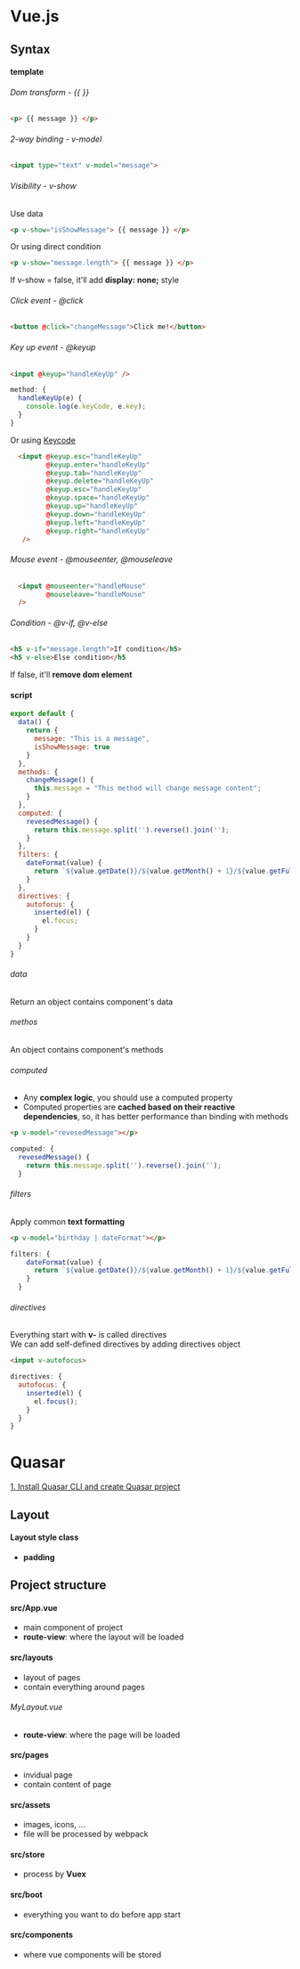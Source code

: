 # Vue.js
## Syntax

#### template

###### Dom transform - {{ }}
```html
<p> {{ message }} </p>
```

###### 2-way binding - v-model
```html
<input type="text" v-model="message">
```

###### Visibility - v-show
Use data
```html
<p v-show="isShowMessage"> {{ message }} </p>
```
Or using direct condition
```html
<p v-show="message.length"> {{ message }} </p>
```
If v-show = false, it'll add **display: none;** style

###### Click event - @click
```html
<button @click="changeMessage">Click me!</button>
```
###### Key up event - @keyup
```html
<input @keyup="handleKeyUp" />
```

```javascript
method: {
  handleKeyUp(e) {
    console.log(e.keyCode, e.key);
  }
}
```

Or using [Keycode](https://vuejs.org/v2/guide/events.html#Key-Codes)
```html
  <input @keyup.esc="handleKeyUp" 
         @keyup.enter="handleKeyUp" 
         @keyup.tab="handleKeyUp" 
         @keyup.delete="handleKeyUp" 
         @keyup.esc="handleKeyUp" 
         @keyup.space="handleKeyUp" 
         @keyup.up="handleKeyUp" 
         @keyup.down="handleKeyUp" 
         @keyup.left="handleKeyUp" 
         @keyup.right="handleKeyUp" 
   />
```
###### Mouse event - @mouseenter, @mouseleave
```html
  <input @mouseenter="handleMouse"
         @mouseleave="handleMouse"
  />
```
###### Condition - @v-if, @v-else
```html
<h5 v-if="message.length">If condition</h5>
<h5 v-else>Else condition</h5
```
If false, it'll **remove dom element**

#### script
```javascript
export default {
  data() { 
    return {
      message: "This is a message",
      isShowMessage: true
    }
  },
  methods: {
    changeMessage() {
      this.message = "This method will change message content";
    }
  },
  computed: {
    revesedMessage() {
      return this.message.split('').reverse().join('');
    }
  },
  filters: {
    dateFormat(value) {
      return `${value.getDate()}/${value.getMonth() + 1}/${value.getFullYear()}`;
    }
  },
  directives: {
    autofocus: {
      inserted(el) {
        el.focus;
      }
    }
  }
}
```

###### data
Return an object contains component's data

###### methos
An object contains component's methods

###### computed
- Any **complex logic**, you should use a computed property
- Computed properties are **cached based on their reactive dependencies**, so, it has better performance than binding with methods

```html
<p v-model="revesedMessage"></p>
```
```javascript
computed: {
  revesedMessage() {
    return this.message.split('').reverse().join('');
  }
```
###### filters
Apply common **text formatting**
```html
<p v-model="birthday | dateFormat"></p>
```
```javascript
filters: {
    dateFormat(value) {
      return `${value.getDate()}/${value.getMonth() + 1}/${value.getFullYear()}`;
    }
  }
```
###### directives
Everything start with **v-** is called directives  
We can add self-defined directives by adding directives object
```html
<input v-autofocus>
```
```javascript
directives: {
  autofocus: {
    inserted(el) {
      el.focus();
    }
  }
}
```

# Quasar

[1. Install Quasar CLI and create Quasar project](https://quasar.dev/quasar-cli/installation)

## Layout
#### Layout style class
- **padding**

## Project structure

#### src/App.vue
- main component of project
- **route-view**: where the layout will be loaded

#### src/layouts
- layout of pages
- contain everything around pages

###### MyLayout.vue
- **route-view**: where the page will be loaded

#### src/pages
- invidual page
- contain content of page

#### src/assets
- images, icons, ...
- file will be processed by webpack

#### src/store
- process by **Vuex**

#### src/boot
- everything you want to do before app start

#### src/components
- where vue components will be stored
